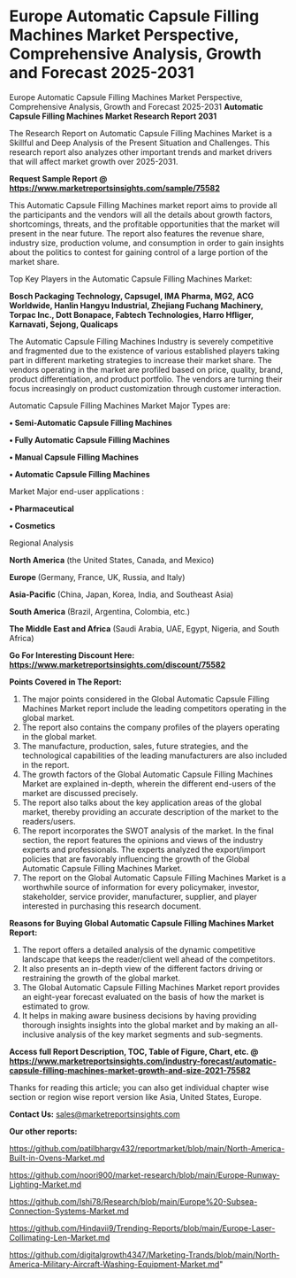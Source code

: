 # Europe Automatic Capsule Filling Machines Market Perspective, Comprehensive Analysis, Growth and Forecast 2025-2031

Europe Automatic Capsule Filling Machines Market Perspective, Comprehensive Analysis, Growth and Forecast 2025-2031
<strong>Automatic Capsule Filling Machines Market Research Report 2031</strong>

The Research Report on Automatic Capsule Filling Machines Market is a Skillful and Deep Analysis of the Present Situation and Challenges. This research report also analyzes other important trends and market drivers that will affect market growth over 2025-2031.

<strong>Request Sample Report @ <a href=https://www.marketreportsinsights.com/sample/75582>https://www.marketreportsinsights.com/sample/75582</a></strong>

This Automatic Capsule Filling Machines market report aims to provide all the participants and the vendors will all the details about growth factors, shortcomings, threats, and the profitable opportunities that the market will present in the near future. The report also features the revenue share, industry size, production volume, and consumption in order to gain insights about the politics to contest for gaining control of a large portion of the market share.

Top Key Players in the Automatic Capsule Filling Machines Market:

<strong>Bosch Packaging Technology, Capsugel, IMA Pharma, MG2, ACG Worldwide, Hanlin Hangyu Industrial, Zhejiang Fuchang Machinery, Torpac Inc., Dott Bonapace, Fabtech Technologies, Harro Hfliger, Karnavati, Sejong, Qualicaps</strong>

The Automatic Capsule Filling Machines Industry is severely competitive and fragmented due to the existence of various established players taking part in different marketing strategies to increase their market share. The vendors operating in the market are profiled based on price, quality, brand, product differentiation, and product portfolio. The vendors are turning their focus increasingly on product customization through customer interaction.

Automatic Capsule Filling Machines Market Major Types are:

<strong>• Semi-Automatic Capsule Filling Machines

• Fully Automatic Capsule Filling Machines

• Manual Capsule Filling Machines

• Automatic Capsule Filling Machines</strong>

Market Major end-user applications :

<strong>• Pharmaceutical

• Cosmetics</strong>

Regional Analysis

</u><strong><b>North America</b></strong> (the United States, Canada, and Mexico)

<strong><b>Europe </b></strong>(Germany, France, UK, Russia, and Italy)

<strong><b>Asia-Pacific</b></strong> (China, Japan, Korea, India, and Southeast Asia)

<strong><b>South America</b></strong> (Brazil, Argentina, Colombia, etc.)

<strong><b>The Middle East and Africa</b></strong> (Saudi Arabia, UAE, Egypt, Nigeria, and South Africa)

<strong>Go For Interesting Discount Here: <a href=https://www.marketreportsinsights.com/discount/75582>https://www.marketreportsinsights.com/discount/75582</a></strong>

<strong>Points Covered in The Report:</strong>
<ol>
  <li>The major points considered in the Global Automatic Capsule Filling Machines Market report include the leading competitors operating in the global market.</li>
  <li>The report also contains the company profiles of the players operating in the global market.</li>
  <li>The manufacture, production, sales, future strategies, and the technological capabilities of the leading manufacturers are also included in the report.</li>
  <li>The growth factors of the Global Automatic Capsule Filling Machines Market are explained in-depth, wherein the different end-users of the market are discussed precisely.</li>
  <li>The report also talks about the key application areas of the global market, thereby providing an accurate description of the market to the readers/users.</li>
  <li>The report incorporates the SWOT analysis of the market. In the final section, the report features the opinions and views of the industry experts and professionals. The experts analyzed the export/import policies that are favorably influencing the growth of the Global Automatic Capsule Filling Machines Market.</li>
  <li>The report on the Global Automatic Capsule Filling Machines Market is a worthwhile source of information for every policymaker, investor, stakeholder, service provider, manufacturer, supplier, and player interested in purchasing this research document.</li>
</ol>
<strong>Reasons for Buying Global Automatic Capsule Filling Machines Market Report:</strong>

<ol>
  <li>The report offers a detailed analysis of the dynamic competitive landscape that keeps the reader/client well ahead of the competitors.</li>
  <li>It also presents an in-depth view of the different factors driving or restraining the growth of the global market.</li>
  <li>The Global Automatic Capsule Filling Machines Market report provides an eight-year forecast evaluated on the basis of how the market is estimated to grow.</li>
  <li>It helps in making aware business decisions by having providing thorough insights insights into the global market and by making an all-inclusive analysis of the key market segments and sub-segments.</li>
</ol>
<strong>Access full Report Description, TOC, Table of Figure, Chart, etc. @ <a href=https://www.marketreportsinsights.com/industry-forecast/automatic-capsule-filling-machines-market-growth-and-size-2021-75582>https://www.marketreportsinsights.com/industry-forecast/automatic-capsule-filling-machines-market-growth-and-size-2021-75582</a></strong>


Thanks for reading this article; you can also get individual chapter wise section or region wise report version like Asia, United States, Europe.

<strong>Contact Us:</strong>
sales@marketreportsinsights.com

<strong>Our other reports:</strong>

<a href=https://github.com/patilbhargv432/reportmarket/blob/main/North-America-Built-in-Ovens-Market.md>https://github.com/patilbhargv432/reportmarket/blob/main/North-America-Built-in-Ovens-Market.md</a>

<a href=https://github.com/noori900/market-research/blob/main/Europe-Runway-Lighting-Market.md>https://github.com/noori900/market-research/blob/main/Europe-Runway-Lighting-Market.md</a>

<a href=https://github.com/Ishi78/Research/blob/main/Europe%20-Subsea-Connection-Systems-Market.md>https://github.com/Ishi78/Research/blob/main/Europe%20-Subsea-Connection-Systems-Market.md</a>

<a href=https://github.com/Hindavii9/Trending-Reports/blob/main/Europe-Laser-Collimating-Len-Market.md>https://github.com/Hindavii9/Trending-Reports/blob/main/Europe-Laser-Collimating-Len-Market.md</a>

<a href=https://github.com/digitalgrowth4347/Marketing-Trands/blob/main/North-America-Military-Aircraft-Washing-Equipment-Market.md>https://github.com/digitalgrowth4347/Marketing-Trands/blob/main/North-America-Military-Aircraft-Washing-Equipment-Market.md</a>"
